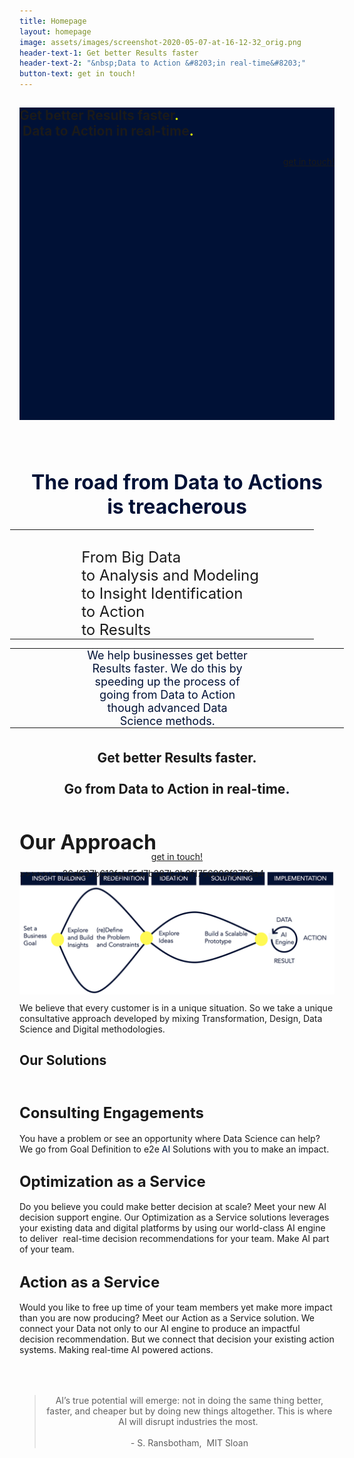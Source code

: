 ```yaml
---
title: Homepage
layout: homepage
image: assets/images/screenshot-2020-05-07-at-16-12-32_orig.png
header-text-1: Get better Results faster
header-text-2: "&nbsp;Data to Action &#8203;in real-time&#8203;"
button-text: get in touch!
---
```


<div class="banner-wrap">
  <div class="wsite-elements wsite-not-footer wsite-header-elements">
    <div class="wsite-section-wrap">
      <div class="wsite-section wsite-header-section wsite-section-bg-color" style="height: 500px;vertical-align: bottom;background-color: #001136;background-image: none;is_customized: 1;">
        <div class="wsite-section-content">
          <div class="container">
            <div class="banner">
              <div class="wsite-section-elements">
                <h2 class="wsite-content-title">Get better Results faster<font color="#d2ea00">.<br /></font>&nbsp;Data to Action &#8203;in real-time&#8203;<font color="#e5f60a">.</font>
                </h2>
                <div style="text-align:right;">
                  <div style="height: 10px; overflow: hidden;"></div>
                  <a class="wsite-button wsite-button-small wsite-button-normal" href="get-in-touch.html">
                    <span class="wsite-button-inner">get in touch!</span>
                  </a>
                  <div style="height: 10px; overflow: hidden;"></div>
                </div>
              </div>
            </div>
          </div>
        </div>
        <div class=""></div>
      </div>
    </div>
  </div>
</div>
<div class="main-wrap">
  <div id="wsite-content" class="wsite-elements wsite-not-footer">
    <div class="wsite-section-wrap">
      <div class="wsite-section wsite-body-section wsite-background-1" style="height: 448px;">
        <div class="wsite-section-content">
          <div class="container">
            <div class="wsite-section-elements">
              <div class="wsite-spacer" style="height:50px;"></div>
              <h2 class="wsite-content-title" style="text-align:center;">
                <font color="#001136" size="6">The road from Data to Actions is&nbsp;treacherous</font>
              </h2>
              <div>
                <div class="wsite-multicol">
                  <div class="wsite-multicol-table-wrap" style="margin:0 -15px;">
                    <table class="wsite-multicol-table">
                      <tbody class="wsite-multicol-tbody">
                        <tr class="wsite-multicol-tr">
                          <td class="wsite-multicol-col" style="width:20.42807790553%; padding:0 15px;">
                            <div class="wsite-spacer" style="height:50px;"></div>
                          </td>
                          <td class="wsite-multicol-col" style="width:65.90077299441%; padding:0 15px;">
                            <div class="paragraph">
                              <font size="5"><br />&#8203;From Big Data<br />to Analysis and&nbsp;Modeling&nbsp;<br />to Insight Identification<br />to Action<br />to Results</font>
                            </div>
                          </td>
                          <td class="wsite-multicol-col" style="width:13.67114910006%; padding:0 15px;">
                            <div class="wsite-spacer" style="height:50px;"></div>
                          </td>
                        </tr>
                      </tbody>
                    </table>
                  </div>
                </div>
              </div>
              <div>
                <div class="wsite-multicol">
                  <div class="wsite-multicol-table-wrap" style="margin:0 -15px;">
                    <table class="wsite-multicol-table">
                      <tbody class="wsite-multicol-tbody">
                        <tr class="wsite-multicol-tr">
                          <td class="wsite-multicol-col" style="width:19.529664241525%; padding:0 15px;">
                            <div class="wsite-spacer" style="height:50px;"></div>
                          </td>
                          <td class="wsite-multicol-col" style="width:55.16663244632%; padding:0 15px;">
                            <div class="paragraph" style="text-align:center;">
                              <font color="#001136" size="4">We help businesses get better Results faster. We do this by speeding up the process of going from Data to Action though advanced Data Science methods.</font>
                            </div>
                          </td>
                          <td class="wsite-multicol-col" style="width:25.303703312155%; padding:0 15px;">
                            <div class="wsite-spacer" style="height:50px;"></div>
                          </td>
                        </tr>
                      </tbody>
                    </table>
                  </div>
                </div>
              </div>
              <div class="wsite-spacer" style="height:69px;"></div>
              <div class="wsite-spacer" style="height:50px;"></div>
              <h2 class="wsite-content-title" style="text-align:left;">
                <font size="6">Our Approach</font>
              </h2>
              <div>
                <div class="wsite-image wsite-image-border-none " style="padding-top:10px;padding-bottom:10px;margin-left:0;margin-right:0;text-align:center">
                  <a>
                    <img src="assets/images/screenshot-2020-05-07-at-16-12-32_orig.png" alt="Picture" style="width:auto;max-width:100%" />
                  </a>
                  <div style="display:block;font-size:90%"></div>
                </div>
              </div>
              <div class="paragraph" style="text-align:left;">We believe that every customer is in a unique situation. So we take a unique consultative approach developed by mixing Transformation, Design, Data Science and Digital methodologies.</div>
              <h2 class="wsite-content-title">Our Solutions</h2>
              <div class="wsite-spacer" style="height:10px;"></div>
              <h2 class="wsite-content-title">
                <font size="5">Consulting Engagements</font>
              </h2>
              <div class="paragraph">You have a problem or see an opportunity where Data Science can help? We go from Goal Definition to e2e&nbsp;<span style="color:rgb(0, 17, 54)">AI&nbsp;</span>Solutions with you to make an impact.</div>
              <h2 class="wsite-content-title">
                <font size="5">Optimization as a Service</font>
              </h2>
              <div class="paragraph">Do you believe you could make better decision at scale? Meet your new AI decision support engine. Our Optimization as a Service solutions leverages your existing data and digital platforms by using our world-class AI engine to deliver&nbsp; real-time decision recommendations for your team. Make AI part of your team.</div>
              <h2 class="wsite-content-title">
                <font size="5">Action as a Service</font>
              </h2>
              <div class="paragraph">Would you like to free up time of your team members yet make more impact than you are now producing? Meet our Action as a Service solution. We connect your Data not only to our AI engine to produce an impactful decision recommendation. But we connect that decision your existing action systems. Making real-time AI powered actions.</div>
              <div class="wsite-spacer" style="height:50px;"></div>
              <blockquote style="text-align:center;"><span></span>AI&rsquo;s true potential will emerge: not in doing the same thing better, faster, and cheaper but by doing new things altogether. This is where AI will disrupt industries the most.<span><em>&nbsp;<br /><br />-&nbsp;</em></span>S. Ransbotham,&nbsp;&nbsp;MIT Sloan<br /></blockquote>
            </div>
          </div>
        </div>
      </div>
    </div>
    <div class="wsite-section-wrap">
      <div class="wsite-section wsite-body-section wsite-background-2">
        <div class="wsite-section-content">
          <div class="container">
            <div class="wsite-section-elements">
              <div class="wsite-spacer" style="height:50px;"></div>
              <h2 class="wsite-content-title" style="text-align:center;">Get better Results faster.<br /><br />Go from Data to Action in real-time<font color="#001136">&#8203;.</font>
              </h2>
              <div class="wsite-spacer" style="height:10px;"></div>
              <div class="wsite-spacer" style="height:50px;"></div>
              <div style="text-align:center;">
                <div style="height: 10px; overflow: hidden;"></div>
                <a class="wsite-button wsite-button-small wsite-button-normal" href="get-in-touch.html">
                  <span class="wsite-button-inner">get in touch!</span>
                </a>
                <div style="height: 10px; overflow: hidden;"></div>
              </div>
            </div>
          </div>
        </div>
      </div>
    </div>
  </div>
</div>
>>>>>>> 26d637b613fab55d7b387b2b9f1756902f2766a4
